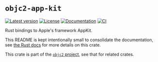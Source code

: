 # `objc2-app-kit`

[![Latest version](https://badgen.net/crates/v/objc2-app-kit)](https://crates.io/crates/objc2-app-kit)
[![License](https://badgen.net/badge/license/Zlib%20OR%20Apache-2.0%20OR%20MIT/blue)](../../LICENSE.md)
[![Documentation](https://docs.rs/objc2-app-kit/badge.svg)](https://docs.rs/objc2-app-kit/)
[![CI](https://github.com/madsmtm/objc2/actions/workflows/ci.yml/badge.svg)](https://github.com/madsmtm/objc2/actions/workflows/ci.yml)

Rust bindings to Apple's framework AppKit.

This README is kept intentionally small to consolidate the documentation, see
[the Rust docs](https://docs.rs/objc2-app-kit/) for more details on this crate.

This crate is part of the [`objc2` project](https://github.com/madsmtm/objc2),
see that for related crates.

